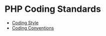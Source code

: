 # PHP Coding Standards

* [Coding Style](coding-style.md)
* [Coding Conventions](coding-conventions.md)
